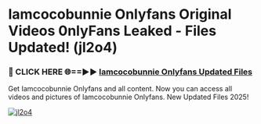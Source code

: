 # Iamcocobunnie Onlyfans Original Videos 0nlyFans Leaked - Files Updated! (jl2o4)

<h3>🔴 CLICK HERE 🌐==►► <a href="https://tinyurl.com/ehrbuxhb" rel="nofollow">Iamcocobunnie Onlyfans Updated Files</a></h3>

Get Iamcocobunnie Onlyfans and all content. Now you can access all videos and pictures of Iamcocobunnie Onlyfans. New Updated Files 2025!

[![jl2o4](https://i.imgur.com/lVYEuWS.gif)](https://tinyurl.com/ehrbuxhb)
